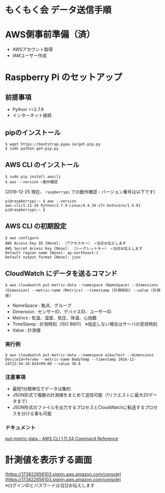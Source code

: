 # もくもく会 データ送信手順

# AWS側事前準備（済）
- AWSアカウント取得
- IAMユーザー作成


# Raspberry Pi のセットアップ

## 前提事項
- Python >=2.7.9
- インターネット接続

## pipのインストール
```
$ wget https://bootstrap.pypa.io/get-pip.py
$ sudo python get-pip.py
```

## AWS CLI のインストール
```
$ sudo pip install awscli
$ aws --version ←動作確認
```

(2016-12-25 現在、 `raspberrypi` での動作確認・バージョン番号は以下です)
```
pi@raspberrypi:~ $ aws --version
aws-cli/1.11.34 Python/2.7.9 Linux/4.4.34-v7+ botocore/1.4.91
pi@raspberrypi:~ $
```

## AWS CLI の初期設定
```
$ aws configure
AWS Access Key ID [None]: （アクセスキー） ←当日お伝えします
AWS Secret Access Key [None]: （シークレットキー） ←当日お伝えします
Default region name [None]: ap-northeast-1
Default output format [None]: json
```

## CloudWatch にデータを送るコマンド

```
$ aws cloudwatch put-metric-data --namespace (NameSpace) --dimensions (Dimension) --metric-name (Metrics) --timestamp (計測時刻) --value (計測値)
```

- NameSpace : 拠点、グループ
- Dimension : センサーID、デバイスID、ユーザーID
- Metrics : 気温、湿度、気圧、体温、心拍数
- TimeStamp : 計測時刻（ISO 8601） ※指定しない場合はサーバの受信時刻
- Value : 計測値

### 実行例
```
$ aws cloudwatch put-metric-data --namespace aiba/test --dimensions DeviceId=Terumo --metric-name BodyTemp --timestamp 2016-12-24T22:34:10.024+09:00 --value 36.6
```

### 注意事項
- 最短1分間単位でデータは集約
- JSON形式で複数の計測値をまとめて送信可能（1リクエストに最大20データまで）
- JSON形式のファイルを出力するプロセスとCloudWatchに転送するプロセスを分ける事も可能  

### ドキュメント
[put-metric-data - AWS CLI 1.11.34 Command Reference](http://docs.aws.amazon.com/cli/latest/reference/cloudwatch/put-metric-data.html)


# 計測値を表示する画面
[https://173822656103.signin.aws.amazon.com/console](https://173822656103.signin.aws.amazon.com/console)  
※ログインIDとパスワードは当日お伝えします
